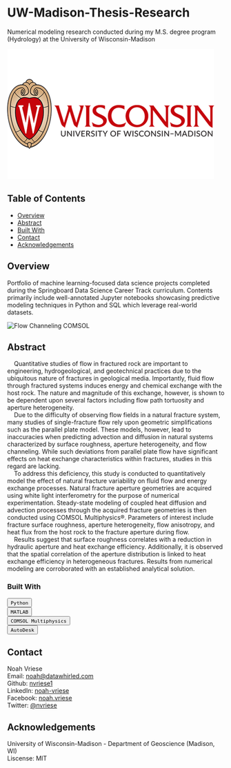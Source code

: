 # UW-Madison-Thesis-Research
Numerical modeling research conducted during my M.S. degree program (Hydrology) at the University of Wisconsin-Madison

![UW-Madison Logo](/Assets/UW_logo.jpg)

## Table of Contents

- [Overview](#overview)
- [Abstract](#abstract)
- [Built With](#built-with)
- [Contact](#contact)
- [Acknowledgements](#acknowledgements)

## Overview

Portfolio of machine learning-focused data science projects completed during the Springboard Data Science Career Track curriculum. 
Contents primarily include well-annotated Jupyter notebooks showcasing predictive modeling techniques in Python and SQL which leverage real-world datasets.

![Flow Channeling COMSOL](/Assets/flowchanneling.png)

## Abstract

 &nbsp;&nbsp;&nbsp;&nbsp;Quantitative studies of flow in fractured rock are important to engineering, hydrogeological, and geotechnical practices due to the ubiquitous nature of fractures in geological media. Importantly, fluid flow through fractured systems induces energy and chemical exchange with the host rock. The nature and magnitude of this exchange, however, is shown to be dependent upon several factors including flow path tortuosity and aperture heterogeneity.<br />
&nbsp;&nbsp;&nbsp;&nbsp;Due to the difficulty of observing flow fields in a natural fracture system, many studies of single-fracture flow rely upon geometric simplifications such as the parallel plate model. These models, however, lead to inaccuracies when predicting advection and diffusion in natural systems characterized by surface roughness, aperture heterogeneity, and flow channeling. While such deviations from parallel plate flow have significant effects on heat exchange characteristics within fractures, studies in this regard are lacking. <br />
&nbsp;&nbsp;&nbsp;&nbsp;To address this deficiency, this study is conducted to quantitatively model the effect of natural fracture variability on fluid flow and energy exchange processes. Natural fracture aperture geometries are acquired using white light interferometry for the purpose of numerical experimentation. Steady-state modeling of coupled heat diffusion and advection processes through the acquired fracture geometries is then conducted using COMSOL Multiphysics®. Parameters of interest include fracture surface roughness, aperture heterogeneity, flow anisotropy, and heat flux from the host rock to the fracture aperture during flow. <br />
&nbsp;&nbsp;&nbsp;&nbsp;Results suggest that surface roughness correlates with a reduction in hydraulic aperture and heat exchange efficiency. Additionally, it is observed that the spatial correlation of the aperture distribution is linked to heat exchange efficiency in heterogeneous fractures. Results from numerical modeling are corroborated with an established analytical solution.


### Built With

<a><button name="button">`Python`</button></a> <br />
<a><button name="button">`MATLAB`</button></a> <br />
<a><button name="button">`COMSOL Multiphysics`</button></a> <br />
<a><button name="button">`AutoDesk`</button></a> <br />

## Contact

Noah Vriese<br />
Email: noah@datawhirled.com<br />
Github: [nvriese1](https://github.com/nvriese1)<br />
LinkedIn: [noah-vriese](https://www.linkedin.com/in/noah-vriese/)<br />
Facebook: [noah.vriese](https://www.facebook.com/noah.vriese)<br />
Twitter: [@nvriese](https://twitter.com/nvriese)<br />

## Acknowledgements

University of Wisconsin-Madison - Department of Geoscience (Madison, WI)<br />
Liscense: MIT
